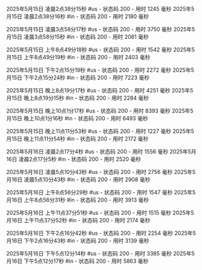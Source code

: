 
2025年5月15日 凌晨2点38分15秒 #us - 状态码 200 - 用时 1245 毫秒
2025年5月15日 凌晨2点38分16秒 #in - 状态码 200 - 用时 2180 毫秒

2025年5月15日 凌晨3点58分17秒 #us - 状态码 200 - 用时 3750 毫秒
2025年5月15日 凌晨3点58分15秒 #in - 状态码 200 - 用时 2081 毫秒

2025年5月15日 上午8点49分18秒 #us - 状态码 200 - 用时 1542 毫秒
2025年5月15日 上午8点49分19秒 #in - 状态码 200 - 用时 2403 毫秒

2025年5月15日 下午2点15分19秒 #us - 状态码 200 - 用时 2272 毫秒
2025年5月15日 下午2点15分24秒 #in - 状态码 200 - 用时 7223 毫秒

2025年5月15日 晚上8点19分17秒 #us - 状态码 200 - 用时 4251 毫秒
2025年5月15日 晚上8点19分15秒 #in - 状态码 200 - 用时 2284 毫秒

2025年5月15日 晚上10点1分17秒 #us - 状态码 200 - 用时 8393 毫秒
2025年5月15日 晚上10点1分16秒 #in - 状态码 200 - 用时 6493 毫秒

2025年5月15日 晚上11点11分53秒 #us - 状态码 200 - 用时 1227 毫秒
2025年5月15日 晚上11点11分54秒 #in - 状态码 200 - 用时 2172 毫秒

2025年5月16日 凌晨2点17分4秒 #us - 状态码 200 - 用时 1556 毫秒
2025年5月16日 凌晨2点17分5秒 #in - 状态码 200 - 用时 2520 毫秒

2025年5月16日 凌晨5点10分43秒 #us - 状态码 200 - 用时 2756 毫秒
2025年5月16日 凌晨5点10分43秒 #in - 状态码 200 - 用时 2908 毫秒

2025年5月16日 上午8点56分29秒 #us - 状态码 200 - 用时 1547 毫秒
2025年5月16日 上午8点56分31秒 #in - 状态码 200 - 用时 3913 毫秒

2025年5月16日 上午11点37分51秒 #us - 状态码 200 - 用时 1515 毫秒
2025年5月16日 上午11点37分52秒 #in - 状态码 200 - 用时 2174 毫秒

2025年5月16日 下午2点16分42秒 #us - 状态码 200 - 用时 2254 毫秒
2025年5月16日 下午2点16分43秒 #in - 状态码 200 - 用时 3139 毫秒

2025年5月16日 下午5点12分14秒 #us - 状态码 200 - 用时 3385 毫秒
2025年5月16日 下午5点12分17秒 #in - 状态码 200 - 用时 5863 毫秒

